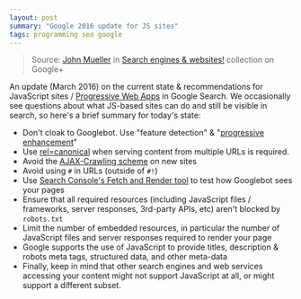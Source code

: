```yaml
---
layout: post
summary: "Google 2016 update for JS sites"
tags: programming seo google
---
```

> Source: [John Mueller](https://plus.google.com/+JohnMueller/posts/LT4fU7kFB8W) in [Search engines & websites!](https://plus.google.com/collection/oSHR9) collection on Google+ 

An update (March 2016) on the current state & recommendations for JavaScript sites / [Progressive Web Apps][1] in Google Search. We occasionally see questions about what JS-based sites can do and still be visible in search, so here's a brief summary for today's state:

- Don't cloak to Googlebot. Use "feature detection" & "[progressive enhancement][2]"
- Use [rel=canonical][3] when serving content from multiple URLs is required.
- Avoid the [AJAX-Crawling scheme][4] on new sites
- Avoid using `#` in URLs (outside of `#!`)
- Use [Search Console's Fetch and Render tool][5] to test how Googlebot sees your pages
- Ensure that all required resources (including JavaScript files / frameworks, server responses, 3rd-party APIs, etc) aren't blocked by `robots.txt`
- Limit the number of embedded resources, in particular the number of JavaScript files and server responses required to render your page
- Google supports the use of JavaScript to provide titles, description & robots meta tags, structured data, and other meta-data
- Finally, keep in mind that other search engines and web services accessing your content might not support JavaScript at all, or might support a different subset. 

[1]: https://developers.google.com/web/progressive-web-apps
[2]: https://en.wikipedia.org/wiki/Progressive_enhancement
[3]: https://support.google.com/webmasters/answer/139066
[4]: https://developers.google.com/webmasters/ajax-crawling/docs/specification
[5]: https://support.google.com/webmasters/answer/6066468﻿
